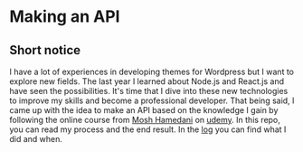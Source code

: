 # Making an API

## Short notice

I have a lot of experiences in developing themes for Wordpress but I want to explore new fields. The last year I learned about Node.js and React.js and have seen the possibilities. It's time that I dive into these new technologies to improve my skills and become a professional developer. That being said, I came up with the idea to make an API based on the knowledge I gain by following the online course from [Mosh Hamedani](https://programmingwithmosh.com/) on [udemy](https://www.udemy.com/nodejs-master-class/). In this repo, you can read my process and the end result. In the [log](log.md) you can find what I did and when.
